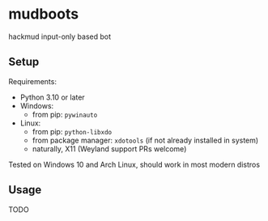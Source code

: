 # mudboots

hackmud input-only based bot

## Setup

Requirements:
 - Python 3.10 or later
 - Windows:
    - from pip: `pywinauto`
 - Linux:
    - from pip: `python-libxdo`
    - from package manager: `xdotools` (if not already installed in system)
    - naturally, X11 (Weyland support PRs welcome)

Tested on Windows 10 and Arch Linux, should work in most modern distros

## Usage

TODO
